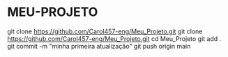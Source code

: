 # MEU-PROJETO
git clone https://github.com/Carol457-eng/Meu_Projeto.git
git clone https://github.com/Carol457-eng/Meu_Projeto.git
cd Meu_Projeto
git add .
git commit -m "minha primeira atualização"
git push origin main
